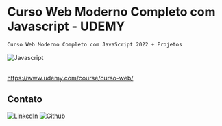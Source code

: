 # Curso Web Moderno Completo com Javascript - UDEMY

```sh
Curso Web Moderno Completo com JavaScript 2022 + Projetos
```

<div align="left">
    <img src="https://img.shields.io/badge/-Javascript-yellow?style=for-the-badge" alt="Javascript">
</div>

<br />

https://www.udemy.com/course/curso-web/

## Contato

[![LinkedIn][linkedin-shield]][linkedin-url]
[![Github][github-shield]][github-url]

[linkedin-shield]: https://img.shields.io/badge/-LinkedIn-white.svg?logo=linkedin&colorB=0077B5&logoColor=white
[linkedin-url]: https://www.linkedin.com/in/alvaro-andrade-48596b117/
[github-shield]: https://img.shields.io/badge/-Github-black.svg?logo=github&colorB=181717&logoColor=white
[github-url]: https://github.com/alvarosantosph

